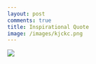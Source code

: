 ```yaml
---
layout: post
comments: true
title: Inspirational Quote
image: /images/kjckc.png
---
```


![]({{site.baseurl}}/images/kjckc.png)
